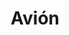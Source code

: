 ---
title: Avión
date: 
draft: false

# descripcion
description : Avión

materials: Plata 925

color: Plateado

dimensions: 2,3cm x 2,4cm

code: 02-14-0183

type: "Dijes"

categories: []

price: $4.060,00

price_eftvo: $3.455,00

# Images
# first image will be shown in the product page
images:
  # - image: "images/path_to_image"
  # La ubicacion de las imagenes es imagenes/Dijes/Dijes.Plata/02-14-0183-avion
  - image: "./images/dijes/plata/02-14-0183-avion.JPG"
---
